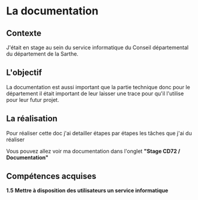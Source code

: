 # La documentation 

## Contexte 

J'était en stage au sein du service informatique du Conseil départemental du département de la Sarthe.

## L'objectif 

La documentation est aussi important que la partie technique donc pour le département il était important de leur laisser une trace pour qu'il l'utilise pour leur futur projet.

## La réalisation 

Pour réaliser cette doc j'ai detailler étapes par étapes les tâches que j'ai du réaliser 

Vous pouvez allez voir ma documentation dans l'onglet **"Stage CD72 / Documentation"**

## Compétences acquises 

**1.5 Mettre à disposition des utilisateurs un service informatique**